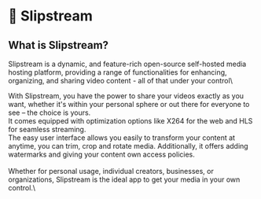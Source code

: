 # 👋 Slipstream

## What is Slipstream?

Slipstream is a dynamic, and feature-rich open-source self-hosted media hosting platform, providing a range of functionalities for enhancing, organizing, and sharing video content - all of that under your control\


With Slipstream, you have the power to share your videos exactly as you want, whether it's within your personal sphere or out there for everyone to see – the choice is yours.\
It comes equipped with optimization options like X264 for the web and HLS for seamless streaming.\
The easy user interface allows you easily to transform your content at anytime, you can trim, crop and rotate media. Additionally, it offers adding watermarks and giving your content own access policies.\
\
Whether for personal usage, individual creators, businesses, or organizations, Slipstream is the ideal app to get your media in your own control.\
